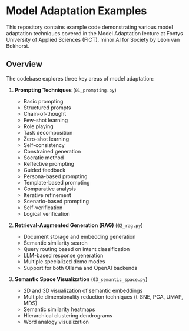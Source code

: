 # Model Adaptation Examples

This repository contains example code demonstrating various model adaptation techniques covered in the Model Adaptation lecture at Fontys University of Applied Sciences (FICT), minor AI for Society by Leon van Bokhorst.

## Overview

The codebase explores three key areas of model adaptation:

1. **Prompting Techniques** (`01_prompting.py`)
   - Basic prompting
   - Structured prompts
   - Chain-of-thought
   - Few-shot learning
   - Role playing
   - Task decomposition
   - Zero-shot learning
   - Self-consistency
   - Constrained generation
   - Socratic method
   - Reflective prompting
   - Guided feedback
   - Persona-based prompting
   - Template-based prompting
   - Comparative analysis
   - Iterative refinement
   - Scenario-based prompting
   - Self-verification
   - Logical verification

2. **Retrieval-Augmented Generation (RAG)** (`02_rag.py`)
   - Document storage and embedding generation
   - Semantic similarity search
   - Query routing based on intent classification
   - LLM-based response generation
   - Multiple specialized demo modes
   - Support for both Ollama and OpenAI backends

3. **Semantic Space Visualization** (`03_semantic_space.py`)
   - 2D and 3D visualization of semantic embeddings
   - Multiple dimensionality reduction techniques (t-SNE, PCA, UMAP, MDS)
   - Semantic similarity heatmaps
   - Hierarchical clustering dendrograms
   - Word analogy visualization
